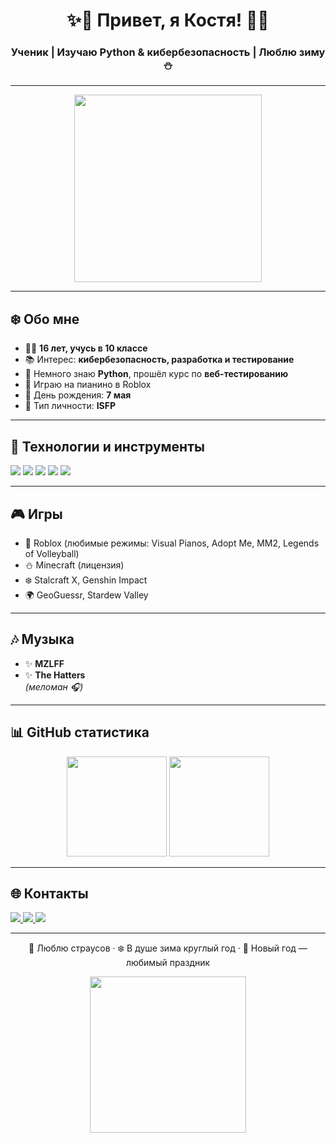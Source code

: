 <h1 align="center">✨🎄 Привет, я Костя! 🎄✨</h1>
<h3 align="center">Ученик | Изучаю Python & кибербезопасность | Люблю зиму ⛄️</h3>

---

<p align="center">
  <img src="https://media.giphy.com/media/3oEjI6SIIHBdRxXI40/giphy.gif" width="300"/>
</p>

---

## ❄️ Обо мне
- 🧑‍💻 **16 лет, учусь в 10 классе**  
- 📚 Интерес: **кибербезопасность, разработка и тестирование**  
- 🐍 Немного знаю **Python**, прошёл курс по **веб-тестированию**  
- 🎹 Играю на пианино в Roblox  
- 🎂 День рождения: **7 мая**  
- 🌿 Тип личности: **ISFP**  

---

## 🎄 Технологии и инструменты

<p align="left">
  <img src="https://img.shields.io/badge/Python-3776AB.svg?style=for-the-badge&logo=python&logoColor=white"/>
  <img src="https://img.shields.io/badge/Git-F05032.svg?style=for-the-badge&logo=git&logoColor=white"/>
  <img src="https://img.shields.io/badge/GitHub-181717.svg?style=for-the-badge&logo=github&logoColor=white"/>
  <img src="https://img.shields.io/badge/VS%20Code-007ACC.svg?style=for-the-badge&logo=visual-studio-code&logoColor=white"/>
  <img src="https://img.shields.io/badge/Linux-FCC624.svg?style=for-the-badge&logo=linux&logoColor=black"/>
</p>

---

## 🎮 Игры
- 🎹 Roblox (любимые режимы: Visual Pianos, Adopt Me, MM2, Legends of Volleyball)  
- ⛄️ Minecraft (лицензия)  
- ❄️ Stalcraft X, Genshin Impact  
- 🌍 GeoGuessr, Stardew Valley  

---

## 🎶 Музыка
- ✨ **MZLFF**  
- ✨ **The Hatters**  
*(меломан 🎧)*  

---

## 📊 GitHub статистика
<p align="center">
<img src="https://github-readme-stats.vercel.app/api?username=USERNAME&show_icons=true&theme=holi" height="160"/>
<img src="https://github-readme-stats.vercel.app/api/top-langs/?username=USERNAME&layout=compact&theme=holi" height="160"/>
</p>

---

## 🌐 Контакты
<p align="left">
  <a href="https://t.me/koteyka1o2">
    <img src="https://img.shields.io/badge/Telegram-2CA5E0.svg?style=for-the-badge&logo=telegram&logoColor=white"/>
  </a>
  <a href="https://mzlff.straw.page">
    <img src="https://img.shields.io/badge/Portfolio-FF69B4.svg?style=for-the-badge&logo=sparkles&logoColor=white"/>
  </a>
  <a href="https://guns.lol/mzlff">
    <img src="https://img.shields.io/badge/Links-FF4500.svg?style=for-the-badge&logo=linktree&logoColor=white"/>
  </a>
</p>

---

<p align="center">
  🦩 Люблю страусов · ❄️ В душе зима круглый год · 🎄 Новый год — любимый праздник
</p>

<p align="center">
  <img src="https://media.giphy.com/media/fxsqOYnIMEefC/giphy.gif" width="250"/>
</p>
